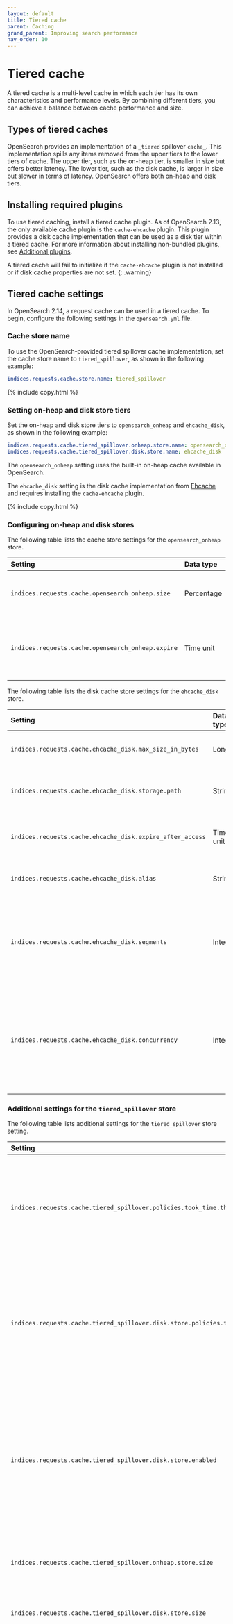 ```yaml
---
layout: default
title: Tiered cache
parent: Caching
grand_parent: Improving search performance
nav_order: 10
---
```


# Tiered cache

A tiered cache is a multi-level cache in which each tier has its own characteristics and performance levels. By combining different tiers, you can achieve a balance between cache performance and size.

## Types of tiered caches

OpenSearch provides an implementation of a `_tiered` spillover `cache_`. This implementation spills any items removed from the upper tiers to the lower tiers of cache. The upper tier, such as the on-heap tier, is smaller in size but offers better latency. The lower tier, such as the disk cache, is larger in size but slower in terms of latency. OpenSearch offers both on-heap and disk tiers. 

## Installing required plugins

To use tiered caching, install a tiered cache plugin. As of OpenSearch 2.13, the only available cache plugin is the `cache-ehcache` plugin. This plugin provides a disk cache implementation that can be used as a disk tier within a tiered cache. For more information about installing non-bundled plugins, see [Additional plugins]({{site.url}}{{site.baseurl}}/install-and-configure/plugins/#additional-plugins).

A tiered cache will fail to initialize if the `cache-ehcache` plugin is not installed or if disk cache properties are not set. 
{: .warning}

## Tiered cache settings

In OpenSearch 2.14, a request cache can be used in a tiered cache. To begin, configure the following settings in the `opensearch.yml` file.

### Cache store name

To use the OpenSearch-provided tiered spillover cache implementation, set the cache store name to `tiered_spillover`, as shown in the following example:

```yaml
indices.requests.cache.store.name: tiered_spillover
```
{% include copy.html %}

### Setting on-heap and disk store tiers

Set the on-heap and disk store tiers to `opensearch_onheap` and `ehcache_disk`, as shown in the following example:

```yaml
indices.requests.cache.tiered_spillover.onheap.store.name: opensearch_onheap
indices.requests.cache.tiered_spillover.disk.store.name: ehcache_disk
```
The `opensearch_onheap` setting uses the built-in on-heap cache available in OpenSearch. 

The `ehcache_disk` setting is the disk cache implementation from [Ehcache](https://www.ehcache.org/) and requires installing the `cache-ehcache` plugin.

{% include copy.html %}

### Configuring on-heap and disk stores

The following table lists the cache store settings for the `opensearch_onheap` store.

Setting | Data type | Default | Description
:--- | :--- | :--- | :---
`indices.requests.cache.opensearch_onheap.size` | Percentage | 1% of the heap size | The size of the on-heap cache. Optional.
`indices.requests.cache.opensearch_onheap.expire` | Time unit | `MAX_VALUE` (disabled) | Specifies a time-to-live (TTL) for the cached results. Optional.

The following table lists the disk cache store settings for the `ehcache_disk` store.

Setting | Data type | Default | Description
:--- | :--- | :--- | :---
`indices.requests.cache.ehcache_disk.max_size_in_bytes` | Long | `1073741824` (1 GB)  | Defines the size of the disk cache. Optional.
`indices.requests.cache.ehcache_disk.storage.path` | String | `{data.paths}/nodes/{node.id}/request_cache` | Defines the storage path for the disk cache. Optional.
`indices.requests.cache.ehcache_disk.expire_after_access` | Time unit | `MAX_VALUE` (disabled) | Specifies a TTL for the cached results. Optional.
`indices.requests.cache.ehcache_disk.alias` | String | `ehcacheDiskCache#INDICES_REQUEST_CACHE` | Specifies an alias for the disk cache. Optional.
`indices.requests.cache.ehcache_disk.segments` | Integer | `16` | Defines the number of segments into which the disk cache is separated. Used for concurrency. Optional.
`indices.requests.cache.ehcache_disk.concurrency` | Integer | `1` | Defines the number of distinct write queues created for the disk store, where a group of segments shares a write queue. Optional.

### Additional settings for the `tiered_spillover` store

The following table lists additional settings for the `tiered_spillover` store setting.

Setting | Data type | Default | Description
:--- | :--- | :--- | :---
`indices.requests.cache.tiered_spillover.policies.took_time.threshold` | Time unit | `0ms` | A policy used to determine whether to cache a query into the cache based on its query phase execution time. This is a dynamic setting. Optional.
`indices.requests.cache.tiered_spillover.disk.store.policies.took_time.threshold` | Time unit | `10ms` | A policy used to determine whether to cache a query into the disk tier of the cache based on its query phase execution time. This is a dynamic setting. Optional.
`indices.requests.cache.tiered_spillover.disk.store.enabled` | Boolean | `True` | Enables or disables the disk cache dynamically within a tiered spillover cache. Note: After disabling a disk cache, entries are not removed automatically and requires the cache to be manually cleared. Optional.
`indices.requests.cache.tiered_spillover.onheap.store.size` | Percentage | 1% of the heap size | Defines the size of the on-heap cache within tiered cache. Optional.
`indices.requests.cache.tiered_spillover.disk.store.size` | Long | `1073741824` (1 GB) | Defines the size of the disk cache within tiered cache. Optional.
`indices.requests.cache.tiered_spillover.segments` | Integer | `2 ^ (ceil(log2(CPU_CORES * 1.5)))` | This determines the number of segments in the tiered cache, with each segment secured by a re-entrant read/write lock. These locks enable multiple concurrent readers without contention, while the segmentation allows multiple writers to operate simultaneously, resulting in higher write throughput. Optional.

### Delete stale entries settings

The following table lists the settings related to the deletion of stale entries from the cache.

Setting | Data type | Default | Description
:--- | :--- |:--------| :---
`indices.requests.cache.cleanup.staleness_threshold` | String | `0%`    | Defines the percentage of stale keys in the cache post. After identification, all stale cache entries are deleted. Optional.
`indices.requests.cache.cleanup.interval` | Time unit | `1m`  | Defines the frequency at which the request cache's stale entries are deleted. Optional.

## Getting statistics for the `tiered_spillover` store 

To assess the impact of using the tiered spillover cache, use the [Node Stats API]({{site.url}}{{site.baseurl}}/api-reference/nodes-apis/nodes-stats/#caches), as shown in the following example: 

```json
GET /_nodes/stats/caches/request_cache?level=tier
```

